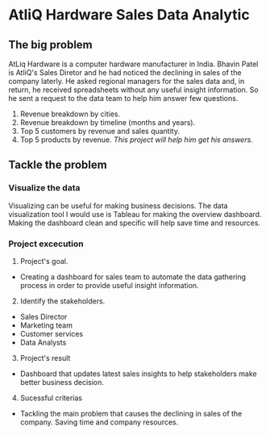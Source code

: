 # AtliQ Hardware Sales Data Analytic
## The big problem
AtLiq Hardware is a computer hardware manufacturer in India. Bhavin Patel is AtliQ's Sales Diretor and he had noticed the declining in sales of the company laterly. He asked regional managers for the sales data and, in return, he received spreadsheets without any useful insight information. So he sent a request to the data team to help him answer few questions.
1. Revenue breakdown by cities.
2. Revenue breakdown by timeline (months and years).
3. Top 5 customers by revenue and sales quantity.
4. Top 5 products by revenue.
_This project will help him get his answers._
## Tackle the problem
### Visualize the data
Visualizing can be useful for making business decisions. The data visualization tool I would use is Tableau for making the overview dashboard. Making the dashboard clean and specific will help save time and resources. 
### Project excecution
1. Project's goal.
  * Creating a dashboard for sales team to automate the data gathering process in order to provide useful insight information.
2. Identify the stakeholders.
  * Sales Director
  * Marketing team
  * Customer services
  * Data Analysts
3. Project's result
  * Dashboard that updates latest sales insights to help stakeholders make better business decision.
4. Sucessful criterias
  * Tackling the main problem that causes the declining in sales of the company. Saving time and company resources.
 

